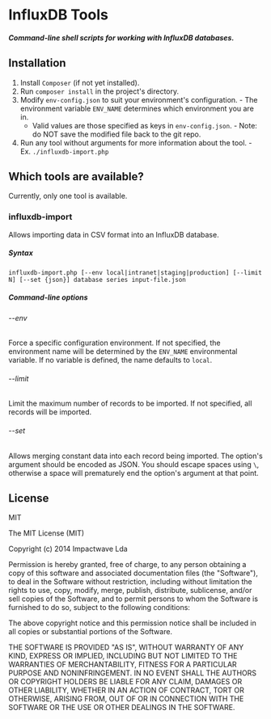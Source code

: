 # InfluxDB Tools

##### Command-line shell scripts for working with InfluxDB databases.

## Installation

  1. Install `Composer` (if not yet installed).
  0. Run `composer install` in the project's directory.
  0. Modify `env-config.json` to suit your environment's configuration.
    - The environment variable `ENV_NAME` determines which environment you are in.
        - Valid values are those specified as keys in `env-config.json`.
    - Note: do NOT save the modified file back to the git repo.
  0. Run any tool without arguments for more information about the tool.
    - Ex. `./influxdb-import.php`

## Which tools are available?

Currently, only one tool is available.

### influxdb-import

Allows importing data in CSV format into an InfluxDB database.

##### Syntax

    influxdb-import.php [--env local|intranet|staging|production] [--limit N] [--set {json}] database series input-file.json

##### Command-line options

###### --env

Force a specific configuration environment.
If not specified, the environment name will be determined by the `ENV_NAME` environmental variable.
If no variable is defined, the name defaults to `local`.

###### --limit

Limit the maximum number of records to be imported.
If not specified, all records will be imported.

###### --set

Allows merging constant data into each record being imported.
The option's argument should be encoded as JSON.
You should escape spaces using `\`, otherwise a space will prematurely end the option's argument at that point.

## License

MIT

The MIT License (MIT)

Copyright (c) 2014 Impactwave Lda

Permission is hereby granted, free of charge, to any person obtaining a copy of
this software and associated documentation files (the "Software"), to deal in
the Software without restriction, including without limitation the rights to
use, copy, modify, merge, publish, distribute, sublicense, and/or sell copies of
the Software, and to permit persons to whom the Software is furnished to do so,
subject to the following conditions:

The above copyright notice and this permission notice shall be included in all
copies or substantial portions of the Software.

THE SOFTWARE IS PROVIDED "AS IS", WITHOUT WARRANTY OF ANY KIND, EXPRESS OR
IMPLIED, INCLUDING BUT NOT LIMITED TO THE WARRANTIES OF MERCHANTABILITY, FITNESS
FOR A PARTICULAR PURPOSE AND NONINFRINGEMENT. IN NO EVENT SHALL THE AUTHORS OR
COPYRIGHT HOLDERS BE LIABLE FOR ANY CLAIM, DAMAGES OR OTHER LIABILITY, WHETHER
IN AN ACTION OF CONTRACT, TORT OR OTHERWISE, ARISING FROM, OUT OF OR IN
CONNECTION WITH THE SOFTWARE OR THE USE OR OTHER DEALINGS IN THE SOFTWARE.
